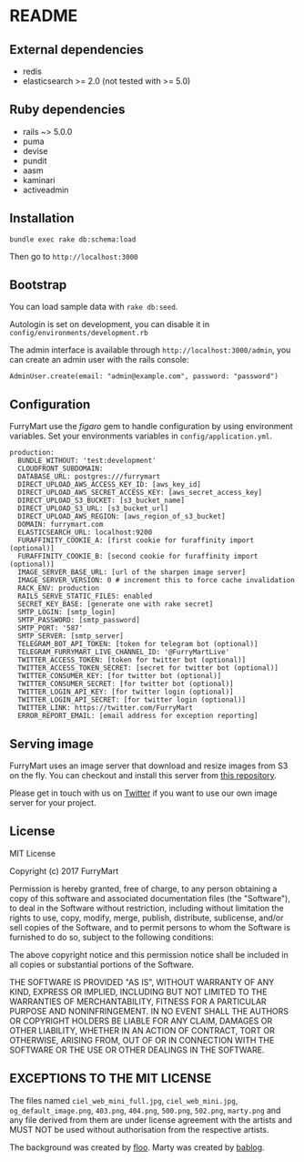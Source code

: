 # README

## External dependencies

* redis
* elasticsearch >= 2.0 (not tested with >= 5.0)

## Ruby dependencies

* rails ~> 5.0.0
* puma
* devise
* pundit
* aasm
* kaminari
* activeadmin

## Installation

```
bundle exec rake db:schema:load
```

Then go to `http://localhost:3000`

## Bootstrap

You can load sample data with `rake db:seed`.

Autologin is set on development, you can disable it in `config/environments/development.rb`

The admin interface is available through `http://localhost:3000/admin`, you can create an admin user with the rails console:

```
AdminUser.create(email: "admin@example.com", password: "password")
```

## Configuration

FurryMart use the *figaro* gem to handle configuration by using environment variables. Set your environments variables in `config/application.yml`.

```
production:
  BUNDLE_WITHOUT: 'test:development'
  CLOUDFRONT_SUBDOMAIN:
  DATABASE_URL: postgres:///furrymart
  DIRECT_UPLOAD_AWS_ACCESS_KEY_ID: [aws_key_id]
  DIRECT_UPLOAD_AWS_SECRET_ACCESS_KEY: [aws_secret_access_key]
  DIRECT_UPLOAD_S3_BUCKET: [s3_bucket_name]
  DIRECT_UPLOAD_S3_URL: [s3_bucket_url]
  DIRECT_UPLOAD_AWS_REGION: [aws_region_of_s3_bucket]
  DOMAIN: furrymart.com
  ELASTICSEARCH_URL: localhost:9200
  FURAFFINITY_COOKIE_A: [first cookie for furaffinity import (optional)]
  FURAFFINITY_COOKIE_B: [second cookie for furaffinity import (optional)]
  IMAGE_SERVER_BASE_URL: [url of the sharpen image server]
  IMAGE_SERVER_VERSION: 0 # increment this to force cache invalidation
  RACK_ENV: production
  RAILS_SERVE_STATIC_FILES: enabled
  SECRET_KEY_BASE: [generate one with rake secret]
  SMTP_LOGIN: [smtp_login]
  SMTP_PASSWORD: [smtp_password]
  SMTP_PORT: '587'
  SMTP_SERVER: [smtp_server]
  TELEGRAM_BOT_API_TOKEN: [token for telegram bot (optional)]
  TELEGRAM_FURRYMART_LIVE_CHANNEL_ID: '@FurryMartLive'
  TWITTER_ACCESS_TOKEN: [token for twitter bot (optional)]
  TWITTER_ACCESS_TOKEN_SECRET: [secret for twitter bot (optional)]
  TWITTER_CONSUMER_KEY: [for twitter bot (optional)]
  TWITTER_CONSUMER_SECRET: [for twitter bot (optional)]
  TWITTER_LOGIN_API_KEY: [for twitter login (optional)]
  TWITTER_LOGIN_API_SECRET: [for twitter login (optional)]
  TWITTER_LINK: https://twitter.com/FurryMart
  ERROR_REPORT_EMAIL: [email address for exception reporting]
```

## Serving image

FurryMart uses an image server that download and resize images from S3 on the fly. You can checkout and install this server from [this repository](https://github.com/phorque/sharpen).

Please get in touch with us on [Twitter](https://twitter.com/FurryMart) if you want to use our own image server for your project.

## License

MIT License

Copyright (c) 2017 FurryMart

Permission is hereby granted, free of charge, to any person obtaining a copy
of this software and associated documentation files (the "Software"), to deal
in the Software without restriction, including without limitation the rights
to use, copy, modify, merge, publish, distribute, sublicense, and/or sell
copies of the Software, and to permit persons to whom the Software is
furnished to do so, subject to the following conditions:

The above copyright notice and this permission notice shall be included in all
copies or substantial portions of the Software.

THE SOFTWARE IS PROVIDED "AS IS", WITHOUT WARRANTY OF ANY KIND, EXPRESS OR
IMPLIED, INCLUDING BUT NOT LIMITED TO THE WARRANTIES OF MERCHANTABILITY,
FITNESS FOR A PARTICULAR PURPOSE AND NONINFRINGEMENT. IN NO EVENT SHALL THE
AUTHORS OR COPYRIGHT HOLDERS BE LIABLE FOR ANY CLAIM, DAMAGES OR OTHER
LIABILITY, WHETHER IN AN ACTION OF CONTRACT, TORT OR OTHERWISE, ARISING FROM,
OUT OF OR IN CONNECTION WITH THE SOFTWARE OR THE USE OR OTHER DEALINGS IN THE
SOFTWARE.

## EXCEPTIONS TO THE MIT LICENSE

The files named `ciel_web_mini_full.jpg`, `ciel_web_mini.jpg`,
`og_default_image.png`, `403.png`, `404.png`, `500.png`, `502.png`, `marty.png`
and any file derived from them are under license agreement with the artists and
MUST NOT be used without authorisation from the respective artists.

The background was created by [floo](https://www.furaffinity.net/user/floo).
Marty was created by [bablog](https://www.furaffinity.net/user/bablog).

